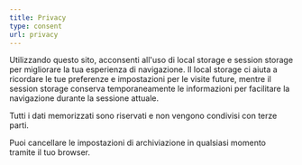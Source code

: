 ```yaml
---
title: Privacy
type: consent
url: privacy
---
```

Utilizzando questo sito, acconsenti all'uso di local storage e session storage per migliorare la tua esperienza di navigazione. Il local storage ci aiuta a ricordare le tue preferenze e impostazioni per le visite future, mentre il session storage conserva temporaneamente le informazioni per facilitare la navigazione durante la sessione attuale. 

Tutti i dati memorizzati sono riservati e non vengono condivisi con terze parti. 

Puoi cancellare le impostazioni di archiviazione in qualsiasi momento tramite il tuo browser.